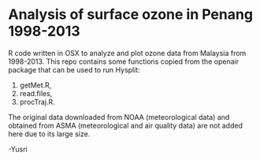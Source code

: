 # Analysis of surface ozone in Penang 1998-2013

R code written in OSX to analyze and plot ozone data from Malaysia from 1998-2013. This repo contains some functions copied from the openair package that can be used to run Hysplit:

1. getMet.R, 
2. read.files, 
3. procTraj.R.  

The original data downloaded from NOAA (meteorological data) and obtained from ASMA (meteorological and air quality data) are not added here due to its large size.

-Yusri
